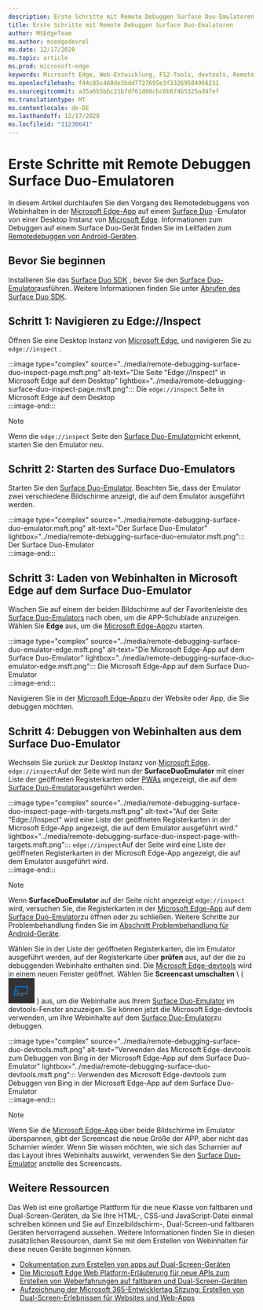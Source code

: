 ```yaml
---
description: Erste Schritte mit Remote Debuggen Surface Duo-Emulatoren.
title: Erste Schritte mit Remote Debuggen Surface Duo-Emulatoren
author: MSEdgeTeam
ms.author: msedgedevrel
ms.date: 12/17/2020
ms.topic: article
ms.prod: microsoft-edge
keywords: Microsoft Edge, Web-Entwicklung, F12-Tools, devtools, Remote Debugging, Android, Surface Duo
ms.openlocfilehash: f44c85c468de3bdd7727695e3f33269584966231
ms.sourcegitcommit: a35a6b5bbc21b7df61d08cbc6b074b5325ad4fef
ms.translationtype: MT
ms.contentlocale: de-DE
ms.lasthandoff: 12/17/2020
ms.locfileid: "11230641"
---
```

# Erste Schritte mit Remote Debuggen Surface Duo-Emulatoren  

In diesem Artikel durchlaufen Sie den Vorgang des Remotedebuggens von Webinhalten in der [Microsoft Edge-App][GooglePlayStoreAppsComMicrosoftEmmx] auf einem [Surface Duo][MicrosoftSurfaceDevicesSurfaceDuo] -Emulator von einer Desktop Instanz von [Microsoft Edge][MicrosoftEdge].  Informationen zum Debuggen auf einem Surface Duo-Gerät finden Sie im Leitfaden zum [Remotedebuggen von Android-Geräten][DevtoolsRemoteDebuggingMain].  

## Bevor Sie beginnen

Installieren Sie das [Surface Duo SDK][MicrosoftDownload100847] , bevor Sie den [Surface Duo-Emulator][DualScreenAndroidUseEmulator]ausführen.  Weitere Informationen finden Sie unter [Abrufen des Surface Duo SDK][DualScreenAndroidGetDuoSdk].  

## Schritt 1: Navigieren zu Edge://Inspect  

Öffnen Sie eine Desktop Instanz von [Microsoft Edge][MicrosoftEdge], und navigieren Sie zu `edge://inspect` .  

:::image type="complex" source="../media/remote-debugging-surface-duo-inspect-page.msft.png" alt-text="Die Seite "Edge://Inspect" in Microsoft Edge auf dem Desktop" lightbox="../media/remote-debugging-surface-duo-inspect-page.msft.png":::
   Die `edge://inspect` Seite in Microsoft Edge auf dem Desktop  
:::image-end:::

> [!NOTE]
> Wenn die `edge://inspect` Seite den [Surface Duo-Emulator][DualScreenAndroidUseEmulator]nicht erkennt, starten Sie den Emulator neu.  

## Schritt 2: Starten des Surface Duo-Emulators  

Starten Sie den [Surface Duo-Emulator][DualScreenAndroidUseEmulator].  Beachten Sie, dass der Emulator zwei verschiedene Bildschirme anzeigt, die auf dem Emulator ausgeführt werden.  

:::image type="complex" source="../media/remote-debugging-surface-duo-emulator.msft.png" alt-text="Der Surface Duo-Emulator" lightbox="../media/remote-debugging-surface-duo-emulator.msft.png":::
   Der Surface Duo-Emulator  
:::image-end:::  

## Schritt 3: Laden von Webinhalten in Microsoft Edge auf dem Surface Duo-Emulator  

Wischen Sie auf einem der beiden Bildschirme auf der Favoritenleiste des [Surface Duo-Emulators][DualScreenAndroidUseEmulator] nach oben, um die APP-Schublade anzuzeigen.  Wählen Sie **Edge** aus, um die [Microsoft Edge-App][GooglePlayStoreAppsComMicrosoftEmmx]zu starten.  

:::image type="complex" source="../media/remote-debugging-surface-duo-emulator-edge.msft.png" alt-text="Die Microsoft Edge-App auf dem Surface Duo-Emulator" lightbox="../media/remote-debugging-surface-duo-emulator-edge.msft.png":::
   Die Microsoft Edge-App auf dem Surface Duo-Emulator  
:::image-end:::  

Navigieren Sie in der [Microsoft Edge-App][GooglePlayStoreAppsComMicrosoftEmmx]zu der Website oder App, die Sie debuggen möchten.  

## Schritt 4: Debuggen von Webinhalten aus dem Surface Duo-Emulator  

Wechseln Sie zurück zur Desktop Instanz von [Microsoft Edge][MicrosoftEdge].  `edge://inspect`Auf der Seite wird nun der **SurfaceDuoEmulator** mit einer Liste der geöffneten Registerkarten oder [PWAs][ProgressiveWebAppsIndex] angezeigt, die auf dem [Surface Duo-Emulator][DualScreenAndroidUseEmulator]ausgeführt werden.  

:::image type="complex" source="../media/remote-debugging-surface-duo-inspect-page-with-targets.msft.png" alt-text="Auf der Seite "Edge://Inspect" wird eine Liste der geöffneten Registerkarten in der Microsoft Edge-App angezeigt, die auf dem Emulator ausgeführt wird." lightbox="../media/remote-debugging-surface-duo-inspect-page-with-targets.msft.png":::
   `edge://inspect`Auf der Seite wird eine Liste der geöffneten Registerkarten in der Microsoft Edge-App angezeigt, die auf dem Emulator ausgeführt wird.  
:::image-end:::  

> [!NOTE]
> Wenn **SurfaceDuoEmulator** auf der Seite nicht angezeigt `edge://inspect` wird, versuchen Sie, die Registerkarten in der [Microsoft Edge-App][GooglePlayStoreAppsComMicrosoftEmmx] auf dem [Surface Duo-Emulator][DualScreenAndroidUseEmulator]zu öffnen oder zu schließen.  Weitere Schritte zur Problembehandlung finden Sie im [Abschnitt Problembehandlung für Android-Geräte][DevtoolsRemoteDebuggingIndexTroubleshootingDevtoolsIsNotDetectingAndroidDevice].  

Wählen Sie in der Liste der geöffneten Registerkarten, die im Emulator ausgeführt werden, auf der Registerkarte über **prüfen** aus, auf der die zu debuggenden Webinhalte enthalten sind.  Die [Microsoft Edge-devtools][DevtoolsIndex] wird in einem neuen Fenster geöffnet.  Wählen Sie **Screencast umschalten** \ ( ![ Screencast wechseln ][ImageToggleScreencastIcon] \) aus, um die Webinhalte aus Ihrem [Surface Duo-Emulator][DualScreenAndroidUseEmulator] im devtools-Fenster anzuzeigen.  Sie können jetzt die Microsoft Edge-devtools verwenden, um Ihre Webinhalte auf dem [Surface Duo-Emulator][DualScreenAndroidUseEmulator]zu debuggen.  

:::image type="complex" source="../media/remote-debugging-surface-duo-devtools.msft.png" alt-text="Verwenden des Microsoft Edge-devtools zum Debuggen von Bing in der Microsoft Edge-App auf dem Surface Duo-Emulator" lightbox="../media/remote-debugging-surface-duo-devtools.msft.png":::
   Verwenden des Microsoft Edge-devtools zum Debuggen von Bing in der Microsoft Edge-App auf dem Surface Duo-Emulator  
:::image-end:::  

> [!NOTE]
> Wenn Sie die [Microsoft Edge-App][GooglePlayStoreAppsComMicrosoftEmmx] über beide Bildschirme im Emulator überspannen, gibt der Screencast die neue Größe der APP, aber nicht das Scharnier wieder.  Wenn Sie wissen möchten, wie sich das Scharnier auf das Layout Ihres Webinhalts auswirkt, verwenden Sie den [Surface Duo-Emulator][DualScreenAndroidUseEmulator] anstelle des Screencasts.  

## Weitere Ressourcen  

Das Web ist eine großartige Plattform für die neue Klasse von faltbaren und Dual-Screen-Geräten, da Sie Ihre HTML-, CSS-und JavaScript-Datei einmal schreiben können und Sie auf Einzelbildschirm-, Dual-Screen-und faltbaren Geräten hervorragend aussehen.  Weitere Informationen finden Sie in diesen zusätzlichen Ressourcen, damit Sie mit dem Erstellen von Webinhalten für diese neuen Geräte beginnen können.  

*   [Dokumentation zum Erstellen von apps auf Dual-Screen-Geräten][DualScreenIndex]  
*   [Die Microsoft Edge Web Platform-Erläuterung für neue APIs zum Erstellen von Weberfahrungen auf faltbaren und Dual-Screen-Geräten][GithubMicrosoftedgeMsedgeexplainersFoldablesExplainer]  
*   [Aufzeichnung der Microsoft 365-Entwicklertag Sitzung: Erstellen von Dual-Screen-Erlebnissen für Websites und Web-Apps][YoutubeDxrzwsqxpvc]  

<!-- image links -->  

[ImageToggleScreencastIcon]: images/toggle-screencast-icon.msft.png  

<!-- links -->  

[DevtoolsIndex]: ../index.md "Microsoft Edge (Chrom)-Entwickler Tools | Microsoft docs"  
[ProgressiveWebAppsIndex]: ../../progressive-web-apps-chromium/index.md "Progressive Web-Apps unter Windows | Microsoft docs"  
[DevtoolsRemoteDebuggingMain]: ./index.md "Erste Schritte mit dem Remotedebuggen von Android-Geräten | Microsoft docs"  
[DevtoolsRemoteDebuggingIndexTroubleshootingDevtoolsIsNotDetectingAndroidDevice]: ./index.md#troubleshooting-devtools-is-not-detecting-the-android-device "Problembehandlung: devtools erkennt das Android-Gerät nicht – erste Schritte mit dem Remotedebuggen von Android-Geräten | Microsoft docs"  

[DualScreenIndex]: /dual-screen/index "Erstellen von Apps für Dual-Screen-Geräte | Microsoft docs"  
[DualScreenAndroidUseEmulator]: /dual-screen/android/use-emulator "Verwenden des Surface DUo-Emulators | Microsoft docs"  
[DualScreenAndroidGetDuoSdk]: /dual-screen/android/get-duo-sdk "Besorgen Sie sich das Surface Duo SDK | Microsoft docs"  

[MicrosoftEdge]: https://www.microsoft.com/edge "Einführung in das neue Microsoft Edge"  
[MicrosoftSurfaceDevicesSurfaceDuo]: https://www.microsoft.com/surface/devices/surface-duo "Das neue Surface Duo | Microsoft Surface"  
[MicrosoftDownload100847]: https://www.microsoft.com/download/details.aspx?id=100847 "Surface Duo SDK Preview-Version herunterladen | Microsoft Download Center"  

[GooglePlayStoreAppsComMicrosoftEmmx]: https://play.google.com/store/apps/details?id=com.microsoft.emmx "Microsoft Edge: Webbrowser | GooglePlay"  

[GithubMicrosoftedgeMsedgeexplainersFoldablesExplainer]: https://github.com/MicrosoftEdge/MSEdgeExplainers/blob/master/Foldables/explainer.md "Webplattform-Grundtypen für erleuchtete Erfahrungen auf faltbaren Geräten-MicrosoftEdge/MSEdgeExplainers | GitHub"  

[YoutubeDxrzwsqxpvc]: https://youtu.be/DXrZWsqXPVc "Erstellen von Dual-Screen-Erlebnissen für die Website und Web-Apps | YouTube"  
